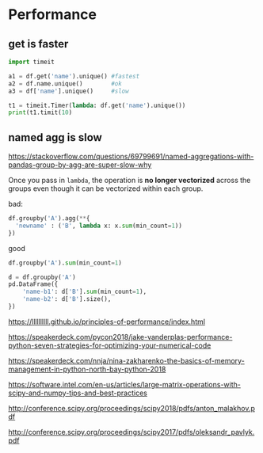 # Performance

## get is faster
```python
import timeit

a1 = df.get('name').unique() #fastest
a2 = df.name.unique()        #ok
a3 = df['name'].unique()     #slow

t1 = timeit.Timer(lambda: df.get('name').unique())
print(t1.timit(10)
```

## named agg is slow
https://stackoverflow.com/questions/69799691/named-aggregations-with-pandas-group-by-agg-are-super-slow-why

Once you pass in `lambda`, the operation is **no longer vectorized** across the groups even though it can be vectorized within each group.

bad:
```py
df.groupby('A').agg(**{
  'newname' : ('B', lambda x: x.sum(min_count=1))
})
```

good
```py
df.groupby('A').sum(min_count=1)

d = df.groupby('A')
pd.DataFrame({
    'name-b1': d['B'].sum(min_count=1), 
    'name-b2': d['B'].size(),
})
```

https://llllllllll.github.io/principles-of-performance/index.html

https://speakerdeck.com/pycon2018/jake-vanderplas-performance-python-seven-strategies-for-optimizing-your-numerical-code

https://speakerdeck.com/nnja/nina-zakharenko-the-basics-of-memory-management-in-python-north-bay-python-2018

https://software.intel.com/en-us/articles/large-matrix-operations-with-scipy-and-numpy-tips-and-best-practices

http://conference.scipy.org/proceedings/scipy2018/pdfs/anton_malakhov.pdf

http://conference.scipy.org/proceedings/scipy2017/pdfs/oleksandr_pavlyk.pdf
